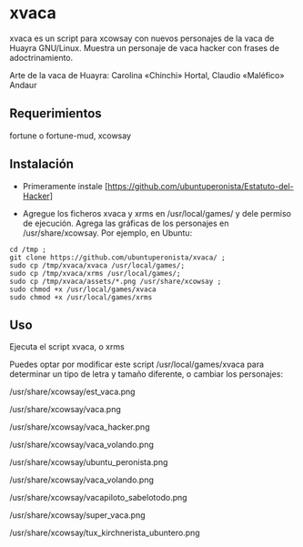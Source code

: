 # xvaca

xvaca es un script para xcowsay con nuevos personajes de la vaca de Huayra GNU/Linux.
Muestra un personaje de vaca hacker con frases de adoctrinamiento.

Arte de la vaca de Huayra: Carolina «Chinchi» Hortal, Claudio «Maléfico» Andaur

## Requerimientos

fortune o fortune-mud, xcowsay

## Instalación

* Primeramente instale [https://github.com/ubuntuperonista/Estatuto-del-Hacker]

* Agregue los ficheros <file>xvaca</file> y <file>xrms</file> en /usr/local/games/ y dele permiso de ejecución. Agrega las gráficas de los personajes en <file>/usr/share/xcowsay</file>. Por ejemplo, en Ubuntu:

```
cd /tmp ;
git clone https://github.com/ubuntuperonista/xvaca/ ;
sudo cp /tmp/xvaca/xvaca /usr/local/games/;
sudo cp /tmp/xvaca/xrms /usr/local/games/;
sudo cp /tmp/xvaca/assets/*.png /usr/share/xcowsay ;
sudo chmod +x /usr/local/games/xvaca
sudo chmod +x /usr/local/games/xrms
```

## Uso
Ejecuta el script <file>xvaca</FILE>, o <file>xrms</file>

Puedes optar por modificar este script <file>/usr/local/games/xvaca</file> para determinar un tipo de letra y tamaño diferente, o cambiar los personajes:

<file>/usr/share/xcowsay/est_vaca.png</file>

<file>/usr/share/xcowsay/vaca.png</file>

<file>/usr/share/xcowsay/vaca_hacker.png</file>

<file>/usr/share/xcowsay/vaca_volando.png</file> 

<file>/usr/share/xcowsay/ubuntu_peronista.png</file>

<file>/usr/share/xcowsay/vaca_volando.png</file>

<file>/usr/share/xcowsay/vacapiloto_sabelotodo.png</file>

<file>/usr/share/xcowsay/super_vaca.png</file>

<file>/usr/share/xcowsay/tux_kirchnerista_ubuntero.png</file>
